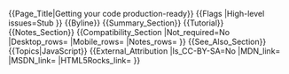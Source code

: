 {{Page_Title|Getting your code production-ready}}
{{Flags
|High-level issues=Stub
}}
{{Byline}}
{{Summary_Section}}
{{Tutorial}}
{{Notes_Section}}
{{Compatibility_Section
|Not_required=No
|Desktop_rows=
|Mobile_rows=
|Notes_rows=
}}
{{See_Also_Section}}
{{Topics|JavaScript}}
{{External_Attribution
|Is_CC-BY-SA=No
|MDN_link=
|MSDN_link=
|HTML5Rocks_link=
}}